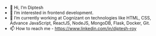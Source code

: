 - 👋 Hi, I’m Diptesh
- 👀 I’m interested in frontend development.
- 🌱 I’m currently working at Cognizant on technologies like HTML, CSS, Advance JavaScript, ReactJS, NodeJS, MongoDB, Flask, Docker, Git.
- 📫 How to reach me - https://www.linkedin.com/in/diptesh-roy

<!---
dipteshroy7/dipteshroy7 is a ✨ special ✨ repository because its `README.md` (this file) appears on your GitHub profile.
You can click the Preview link to take a look at your changes.
--->
